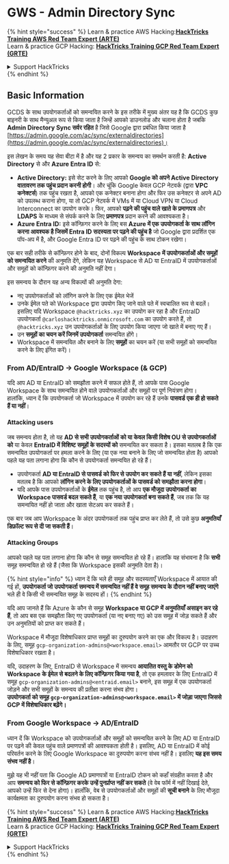 # GWS - Admin Directory Sync

{% hint style="success" %}
Learn & practice AWS Hacking:<img src="../../../.gitbook/assets/image (1) (1) (1) (1).png" alt="" data-size="line">[**HackTricks Training AWS Red Team Expert (ARTE)**](https://training.hacktricks.xyz/courses/arte)<img src="../../../.gitbook/assets/image (1) (1) (1) (1).png" alt="" data-size="line">\
Learn & practice GCP Hacking: <img src="../../../.gitbook/assets/image (2) (1).png" alt="" data-size="line">[**HackTricks Training GCP Red Team Expert (GRTE)**<img src="../../../.gitbook/assets/image (2) (1).png" alt="" data-size="line">](https://training.hacktricks.xyz/courses/grte)

<details>

<summary>Support HackTricks</summary>

* Check the [**subscription plans**](https://github.com/sponsors/carlospolop)!
* **Join the** 💬 [**Discord group**](https://discord.gg/hRep4RUj7f) or the [**telegram group**](https://t.me/peass) or **follow** us on **Twitter** 🐦 [**@hacktricks\_live**](https://twitter.com/hacktricks_live)**.**
* **Share hacking tricks by submitting PRs to the** [**HackTricks**](https://github.com/carlospolop/hacktricks) and [**HackTricks Cloud**](https://github.com/carlospolop/hacktricks-cloud) github repos.

</details>
{% endhint %}

## Basic Information

GCDS के साथ उपयोगकर्ताओं को समन्वयित करने के इस तरीके में मुख्य अंतर यह है कि GCDS कुछ बाइनरी के साथ मैन्युअल रूप से किया जाता है जिन्हें आपको डाउनलोड और चलाना होता है जबकि **Admin Directory Sync सर्वर रहित** है जिसे Google द्वारा प्रबंधित किया जाता है [https://admin.google.com/ac/sync/externaldirectories](https://admin.google.com/ac/sync/externaldirectories)।

इस लेखन के समय यह सेवा बीटा में है और यह 2 प्रकार के समन्वय का समर्थन करती है: **Active Directory** से और **Azure Entra ID** से:

* **Active Directory:** इसे सेट करने के लिए आपको **Google को अपने Active Directory वातावरण तक पहुंच प्रदान करनी होगी**। और चूंकि Google केवल GCP नेटवर्क (द्वारा **VPC कनेक्टर्स**) तक पहुंच रखता है, आपको एक कनेक्टर बनाना होगा और फिर उस कनेक्टर से अपने AD को उपलब्ध कराना होगा, या तो GCP नेटवर्क में VMs में या Cloud VPN या Cloud Interconnect का उपयोग करके। फिर, आपको **पढ़ने की पहुंच वाले खाते के प्रमाणपत्र** और **LDAPS** के माध्यम से संपर्क करने के लिए **प्रमाणपत्र** प्रदान करने की आवश्यकता है।
* **Azure Entra ID:** इसे कॉन्फ़िगर करने के लिए बस **Azure में एक उपयोगकर्ता के साथ लॉगिन करना आवश्यक है जिसमें Entra ID सदस्यता पर पढ़ने की पहुंच है** जो Google द्वारा प्रदर्शित एक पॉप-अप में है, और Google Entra ID पर पढ़ने की पहुंच के साथ टोकन रखेगा।

एक बार सही तरीके से कॉन्फ़िगर होने के बाद, दोनों विकल्प **Workspace में उपयोगकर्ताओं और समूहों को समन्वयित करने** की अनुमति देंगे, लेकिन यह Workspace से AD या EntraID में उपयोगकर्ताओं और समूहों को कॉन्फ़िगर करने की अनुमति नहीं देगा।

इस समन्वय के दौरान यह अन्य विकल्पों की अनुमति देगा:

* नए उपयोगकर्ताओं को लॉगिन करने के लिए एक ईमेल भेजें
* उनके ईमेल पते को Workspace द्वारा उपयोग किए जाने वाले पते में स्वचालित रूप से बदलें। इसलिए यदि Workspace `@hacktricks.xyz` का उपयोग कर रहा है और EntraID उपयोगकर्ता `@carloshacktricks.onmicrosoft.com` का उपयोग करते हैं, तो `@hacktricks.xyz` उन उपयोगकर्ताओं के लिए उपयोग किया जाएगा जो खाते में बनाए गए हैं।
* उन **समूहों का चयन करें जिनमें उपयोगकर्ता** समन्वयित होंगे।
* Workspace में समन्वयित और बनाने के लिए **समूहों** का चयन करें (या सभी समूहों को समन्वयित करने के लिए इंगित करें)।

### From AD/EntraID -> Google Workspace (& GCP)

यदि आप AD या EntraID को समझौता करने में सफल होते हैं, तो आपके पास Google Workspace के साथ समन्वयित होने वाले उपयोगकर्ताओं और समूहों पर पूर्ण नियंत्रण होगा।\
हालांकि, ध्यान दें कि उपयोगकर्ता जो Workspace में उपयोग कर रहे हैं उनके **पासवर्ड** **एक ही हो सकते हैं या नहीं**।

#### Attacking users

जब समन्वय होता है, तो यह **AD से सभी उपयोगकर्ताओं को या केवल किसी विशेष OU से उपयोगकर्ताओं को** या केवल **EntraID में विशिष्ट समूहों के सदस्यों को** समन्वयित कर सकता है। इसका मतलब है कि एक समन्वयित उपयोगकर्ता पर हमला करने के लिए (या एक नया बनाने के लिए जो समन्वयित होता है) आपको पहले यह पता लगाना होगा कि कौन से उपयोगकर्ता समन्वयित हो रहे हैं।

* उपयोगकर्ता **AD या EntraID से पासवर्ड को फिर से उपयोग कर सकते हैं या नहीं**, लेकिन इसका मतलब है कि आपको **लॉगिन करने के लिए उपयोगकर्ताओं के पासवर्ड को समझौता करना होगा**।
* यदि आपके पास उपयोगकर्ताओं के **ईमेल** तक पहुंच है, तो आप **एक मौजूदा उपयोगकर्ता का Workspace पासवर्ड बदल सकते हैं**, या **एक नया उपयोगकर्ता बना सकते हैं**, जब तक कि यह समन्वयित नहीं हो जाता और खाता सेटअप कर सकते हैं।

एक बार जब आप Workspace के अंदर उपयोगकर्ता तक पहुंच प्राप्त कर लेते हैं, तो उसे कुछ **अनुमतियाँ डिफ़ॉल्ट रूप से दी जा सकती हैं**।

#### Attacking Groups

आपको पहले यह पता लगाना होगा कि कौन से समूह समन्वयित हो रहे हैं। हालांकि यह संभावना है कि **सभी** समूह समन्वयित हो रहे हैं (जैसा कि Workspace इसकी अनुमति देता है)।

{% hint style="info" %}
ध्यान दें कि भले ही समूह और सदस्यताएँ Workspace में आयात की गई हों, **उपयोगकर्ता जो उपयोगकर्ता समन्वय में समन्वयित नहीं हैं वे समूह समन्वय के दौरान नहीं बनाए जाएंगे** भले ही वे किसी भी समन्वयित समूह के सदस्य हों।
{% endhint %}

यदि आप जानते हैं कि Azure के कौन से समूह **Workspace या GCP में अनुमतियाँ असाइन कर रहे हैं**, तो आप बस एक समझौता किए गए उपयोगकर्ता (या नए बनाए गए) को उस समूह में जोड़ सकते हैं और उन अनुमतियों को प्राप्त कर सकते हैं।

Workspace में मौजूदा विशेषाधिकार प्राप्त समूहों का दुरुपयोग करने का एक और विकल्प है। उदाहरण के लिए, समूह `gcp-organization-admins@<workspace.email>` आमतौर पर GCP पर उच्च विशेषाधिकार रखता है।

यदि, उदाहरण के लिए, EntraID से Workspace में समन्वय **आयातित वस्तु के डोमेन को Workspace के ईमेल से बदलने के लिए कॉन्फ़िगर किया गया है**, तो एक हमलावर के लिए EntraID में समूह `gcp-organization-admins@<entraid.email>` बनाने, इस समूह में एक उपयोगकर्ता जोड़ने और सभी समूहों के समन्वय की प्रतीक्षा करना संभव होगा।\
**उपयोगकर्ता को समूह `gcp-organization-admins@<workspace.email>` में जोड़ा जाएगा जिससे GCP में विशेषाधिकार बढ़ेंगे।**

### From Google Workspace -> AD/EntraID

ध्यान दें कि Workspace को उपयोगकर्ताओं और समूहों को समन्वयित करने के लिए AD या EntraID पर पढ़ने की केवल पहुंच वाले प्रमाणपत्रों की आवश्यकता होती है। इसलिए, AD या EntraID में कोई परिवर्तन करने के लिए Google Workspace का दुरुपयोग करना संभव नहीं है। इसलिए **यह इस समय संभव नहीं है**।

मुझे यह भी नहीं पता कि Google AD प्रमाणपत्रों या EntraID टोकन को कहाँ संग्रहीत करता है और आप **समन्वय को फिर से कॉन्फ़िगर करके उन्हें पुनर्प्राप्त नहीं कर सकते** (वे वेब फॉर्म में नहीं दिखाई देते, आपको उन्हें फिर से देना होगा)। हालाँकि, वेब से उपयोगकर्ताओं और समूहों की **सूची बनाने** के लिए मौजूदा कार्यक्षमता का दुरुपयोग करना संभव हो सकता है।

{% hint style="success" %}
Learn & practice AWS Hacking:<img src="../../../.gitbook/assets/image (1) (1) (1) (1).png" alt="" data-size="line">[**HackTricks Training AWS Red Team Expert (ARTE)**](https://training.hacktricks.xyz/courses/arte)<img src="../../../.gitbook/assets/image (1) (1) (1) (1).png" alt="" data-size="line">\
Learn & practice GCP Hacking: <img src="../../../.gitbook/assets/image (2) (1).png" alt="" data-size="line">[**HackTricks Training GCP Red Team Expert (GRTE)**<img src="../../../.gitbook/assets/image (2) (1).png" alt="" data-size="line">](https://training.hacktricks.xyz/courses/grte)

<details>

<summary>Support HackTricks</summary>

* Check the [**subscription plans**](https://github.com/sponsors/carlospolop)!
* **Join the** 💬 [**Discord group**](https://discord.gg/hRep4RUj7f) or the [**telegram group**](https://t.me/peass) or **follow** us on **Twitter** 🐦 [**@hacktricks\_live**](https://twitter.com/hacktricks_live)**.**
* **Share hacking tricks by submitting PRs to the** [**HackTricks**](https://github.com/carlospolop/hacktricks) and [**HackTricks Cloud**](https://github.com/carlospolop/hacktricks-cloud) github repos.

</details>
{% endhint %}

